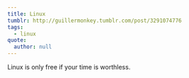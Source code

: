 ```yaml
---
title: Linux
tumblr: http://guillermonkey.tumblr.com/post/3291074776
tags:
  - linux
quote:
  author: null
---
```


Linux is only free if your time is worthless.
